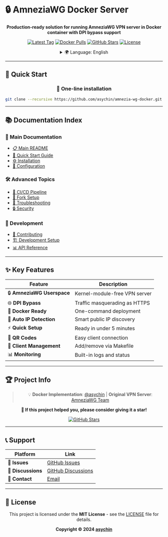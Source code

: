 # 🔒 AmneziaWG Docker Server

<div align="center">

**Production-ready solution for running AmneziaWG VPN server in Docker container with DPI bypass support**

[![Latest Tag](https://img.shields.io/github/v/tag/asychin/amnezia-wg-docker?style=flat-square&logo=github&label=latest%20tag)](https://github.com/asychin/amnezia-wg-docker/tags)
[![Docker Pulls](https://img.shields.io/docker/pulls/asychin/amneziawg-docker?style=flat-square&logo=docker)](https://hub.docker.com/r/asychin/amneziawg-docker)
[![GitHub Stars](https://img.shields.io/github/stars/asychin/amnezia-wg-docker?style=flat-square&logo=github)](https://github.com/asychin/amnezia-wg-docker/stargazers)
[![License](https://img.shields.io/github/license/asychin/amnezia-wg-docker?style=flat-square)](https://github.com/asychin/amnezia-wg-docker/blob/master/LICENSE)

<details>
  <summary>🌍 Language: English</summary>
  <p>
    <a href="docs/en/README.md">🇺🇸 English</a> •
    <a href="docs/ru/README.md">🇷🇺 Русский</a> •
    <a href="docs/zh/README.md">🇨🇳 中文</a>
  </p>
</details>

</div>

---


## 🚀 Quick Start

<div align="center">

### 🐳 One-line installation

```bash
git clone --recursive https://github.com/asychin/amnezia-wg-docker.git && cd amnezia-wg-docker && make build && make up
```

</div>

---

## 📚 Documentation Index

### 📖 Main Documentation

- [📋 Main README](docs/en/README.md)
- [🚀 Quick Start Guide](docs/en/quick-start.md)
- [⚙️ Installation](docs/en/installation.md)
- [🔧 Configuration](docs/en/configuration.md)

### 🛠️ Advanced Topics

- [🔄 CI/CD Pipeline](docs/en/pipeline.md)
- [🍴 Fork Setup](docs/en/fork-setup.md)
- [🐛 Troubleshooting](docs/en/troubleshooting.md)
- [🔒 Security](docs/en/security.md)

### 👥 Development

- [🤝 Contributing](docs/en/contributing.md)
- [🏗️ Development Setup](docs/en/development.md)
- [📊 API Reference](docs/en/api.md)

---

## ✨ Key Features

<div align="center">

| Feature | Description |
|---------|-------------|
| 🔒 **AmneziaWG Userspace** | Kernel-module-free VPN server |
| 🌐 **DPI Bypass** | Traffic masquerading as HTTPS |
| 🐳 **Docker Ready** | One-command deployment |
| 🎯 **Auto IP Detection** | Smart public IP discovery |
| ⚡ **Quick Setup** | Ready in under 5 minutes |
| 📱 **QR Codes** | Easy client connection |
| 🔧 **Client Management** | Add/remove via Makefile |
| 📊 **Monitoring** | Built-in logs and status |

</div>

---

## 🏆 Project Info

<div align="center">

> 💡 **Docker Implementation**: [@asychin](https://github.com/asychin) | **Original VPN Server**: [AmneziaWG Team](https://github.com/amnezia-vpn)

**🌟 If this project helped you, please consider giving it a star!**

[![GitHub Stars](https://img.shields.io/github/stars/asychin/amnezia-wg-docker?style=for-the-badge&logo=github)](https://github.com/asychin/amnezia-wg-docker/stargazers)

</div>

---

## 📞 Support

<div align="center">

| Platform | Link |
|----------|------|
| 🐛 **Issues** | [GitHub Issues](https://github.com/asychin/amnezia-wg-docker/issues) |
| 💬 **Discussions** | [GitHub Discussions](https://github.com/asychin/amnezia-wg-docker/discussions) |
| 📧 **Contact** | [Email](mailto:asychin@example.com) |

</div>

---

## 📄 License

<div align="center">

This project is licensed under the **MIT License** - see the [LICENSE](LICENSE) file for details.

**Copyright © 2024 [asychin](https://github.com/asychin)**

</div>
